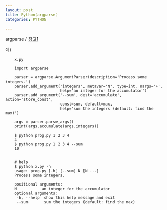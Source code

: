 ```yaml
---
layout: post
title: Python(argparse)
categories: PYTHON

---
```


argparse / 
[참고1]




예)


        x.py

        import argparse

        parser = argparse.ArgumentParser(description='Process some integers.')
        parser.add_argument('integers', metavar='N', type=int, nargs='+',
                            help='an integer for the accumulator')
        parser.add_argument('--sum', dest='accumulate', action='store_const',
                            const=sum, default=max,
                            help='sum the integers (default: find the max)')

        args = parser.parse_args()
        print(args.accumulate(args.integers))

        $ python prog.py 1 2 3 4
        4
        $ python prog.py 1 2 3 4 --sum
        10


        # help
        $ python x.py -h
        usage: prog.py [-h] [--sum] N [N ...]
        Process some integers.
        
        positional arguments:
        N           an integer for the accumulator
        optional arguments:
         -h, --help  show this help message and exit
         --sum       sum the integers (default: find the max)











[참고1]:https://docs.python.org/ko/3/library/argparse.html
